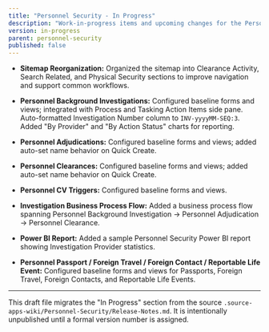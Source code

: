 ```yaml
---
title: "Personnel Security - In Progress"
description: "Work-in-progress items and upcoming changes for the Personnel Security module. This is a draft and not yet published as a formal release."
version: in-progress
parent: personnel-security
published: false
---
```


- **Sitemap Reorganization:** Organized the sitemap into Clearance Activity, Search Related, and Physical Security sections to improve navigation and support common workflows.

- **Personnel Background Investigations:** Configured baseline forms and views; integrated with Process and Tasking Action Items side pane. Auto-formatted Investigation Number column to `INV-yyyyMM-SEQ:3`. Added "By Provider" and "By Action Status" charts for reporting.

- **Personnel Adjudications:** Configured baseline forms and views; added auto-set name behavior on Quick Create.

- **Personnel Clearances:** Configured baseline forms and views; added auto-set name behavior on Quick Create.

- **Personnel CV Triggers:** Configured baseline forms and views.

- **Investigation Business Process Flow:** Added a business process flow spanning Personnel Background Investigation -> Personnel Adjudication -> Personnel Clearance.

- **Power BI Report:** Added a sample Personnel Security Power BI report showing Investigation Provider statistics.

- **Personnel Passport / Foreign Travel / Foreign Contact / Reportable Life Event:** Configured baseline forms and views for Passports, Foreign Travel, Foreign Contacts, and Reportable Life Events.

---

This draft file migrates the "In Progress" section from the source `.source-apps-wiki/Personnel-Security/Release-Notes.md`. It is intentionally unpublished until a formal version number is assigned.
